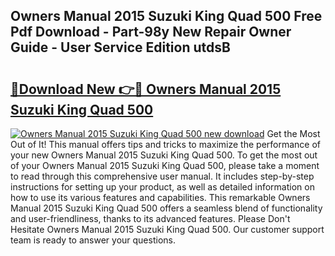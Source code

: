 ## Owners Manual 2015 Suzuki King Quad 500 Free Pdf Download - Part-98y New Repair Owner Guide - User Service Edition utdsB

# <h2><a href="http://bc85449.oget.top/?id=Owners+Manual+2015+Suzuki+King+Quad+500">🔗Download New 👉🔴 Owners Manual 2015 Suzuki King Quad 500</a></h2>

[![Owners Manual 2015 Suzuki King Quad 500 new download](https://i.imgur.com/5g1atiW.png)](http://bc85449.oget.top/?id=Owners+Manual+2015+Suzuki+King+Quad+500)
Get the Most Out of It! This manual offers tips and tricks to maximize the performance of your new Owners Manual 2015 Suzuki King Quad 500. To get the most out of your Owners Manual 2015 Suzuki King Quad 500, please take a moment to read through this comprehensive user manual. It includes step-by-step instructions for setting up your product, as well as detailed information on how to use its various features and capabilities. This remarkable Owners Manual 2015 Suzuki King Quad 500 offers a seamless blend of functionality and user-friendliness, thanks to its advanced features. Please Don't Hesitate Owners Manual 2015 Suzuki King Quad 500. Our customer support team is ready to answer your questions.
